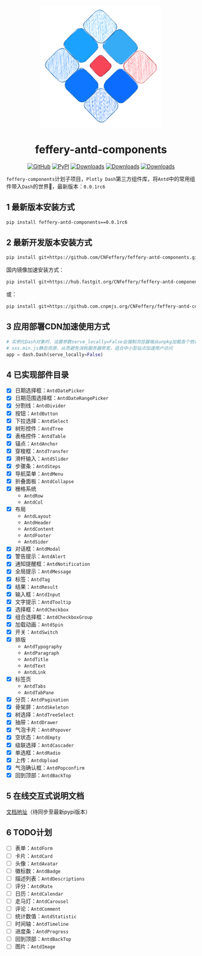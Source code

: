 

<p align="center">
	<img src="./feffery-antd-components-logo-planB.svg" height=325></img>
</p>
<h1 align="center">feffery-antd-components</h1>
<div align="center">

[![GitHub](https://img.shields.io/github/license/plotly/dash.svg?color=dark-green)](https://github.com/plotly/dash/blob/master/LICENSE)
[![PyPI](https://img.shields.io/pypi/v/feffery-antd-components.svg?color=dark-green)](https://pypi.org/project/feffery-antd-components/)
[![Downloads](https://pepy.tech/badge/feffery-antd-components)](https://pepy.tech/project/feffery-antd-components)
[![Downloads](https://pepy.tech/badge/feffery-antd-components/month)](https://pepy.tech/project/feffery-antd-components)
[![Downloads](https://pepy.tech/badge/feffery-antd-components/week)](https://pepy.tech/project/feffery-antd-components) 

</div>

`feffery-components`计划子项目，`Plotly Dash`第三方组件库，将`Antd`中的常用组件带入`Dash`的世界🥳，最新版本：`0.0.1rc6`

## 1 最新版本安装方式

```bash
pip install feffery-antd-components==0.0.1rc6
```

## 2 最新开发版本安装方式

```bash
pip install git+https://github.com/CNFeffery/feffery-antd-components.git
```

国内镜像加速安装方式：

```bash
pip install git+https://hub.fastgit.org/CNFeffery/feffery-antd-components.git
```

或：

```bash
pip install git+https://github.com.cnpmjs.org/CNFeffery/feffery-antd-components.git
```

## 3 应用部署CDN加速使用方式

```Python
# 实例化Dash对象时，设置参数serve_locally=False会强制浏览器端从unpkg加载各个依赖的
# xxx.min.js静态资源，从而避免消耗服务器带宽，适合中小型站点加速用户访问
app = dash.Dash(serve_locally=False)
```

## 4 已实现部件目录

- [x] 日期选择框：`AntdDatePicker`
- [x] 日期范围选择框：`AntdDateRangePicker`
- [x] 分割线：`AntdDivider`
- [x] 按钮：`AntdButton`
- [x] 下拉选择：`AntdSelect`
- [x] 树形控件：`AntdTree`
- [x] 表格控件：`AntdTable`
- [x] 锚点：`AntdAnchor`
- [x] 穿梭框：`AntdTransfer`
- [x] 滑杆输入：`AntdSlider`
- [x] 步骤条：`AntdSteps`
- [x] 导航菜单：`AntdMenu`
- [x] 折叠面板：`AntdCollapse`
- [x] 栅格系统
  - `AntdRow`
  - `AntdCol`
- [x] 布局
  - `AntdLayout`
  - `AntdHeader`
  - `AntdContent`
  - `AntdFooter`
  - `AntdSider`
- [x] 对话框：`AntdModal`
- [x] 警告提示：`AntdAlert`
- [x] 通知提醒框：`AntdNotification`
- [x] 全局提示：`AntdMessage`
- [x] 标签：`AntdTag`
- [x] 结果：`AntdResult`
- [x] 输入框：`AntdInput`
- [x] 文字提示：`AntdTooltip`
- [x] 选择框：`AntdCheckbox`
- [x] 组合选择框：`AntdCheckboxGroup`
- [x] 加载动画：`AntdSpin`
- [x] 开关：`AntdSwitch`
- [x] 排版
  - `AntdTypography`
  - `AntdParagraph`
  - `AntdTitle`
  - `AntdText`
  - `AntdLink`
- [x] 标签页
  - `AntdTabs`
  - `AntdTabPane`
- [x] 分页：`AntdPagination`
- [x] 骨架屏：`AntdSkeleton`
- [x] 树选择：`AntdTreeSelect`
- [x] 抽屉：`AntdDrawer`
- [x] 气泡卡片：`AntdPopover`
- [x] 空状态：`AntdEmpty`
- [x] 级联选择：`AntdCascader`
- [x] 单选框：`AntdRadio`
- [x] 上传：`AntdUpload`
- [x] 气泡确认框：`AntdPopconfirm`
- [x] 回到顶部：`AntdBackTop`

## 5 在线交互式说明文档

<a href='http://fac.feffery.tech/' target='_blank'>文档地址</a>（待同步至最新pypi版本）

## 6 TODO计划

- [ ] 表单：`AntdForm`
- [ ] 卡片：`AntdCard`
- [ ] 头像：`AntdAvatar`
- [ ] 徽标数：`AntdBadge`
- [ ] 描述列表：`AntdDescriptions`
- [ ] 评分：`AntdRate`
- [ ] 日历：`AntdCalendar`
- [ ] 走马灯：`AntdCarousel`
- [ ] 评论：`AntdComment`
- [ ] 统计数值：`AntdStatistic`
- [ ] 时间轴：`AntdTimeline`
- [ ] 进度条：`AntdProgress`
- [ ] 回到顶部：`AntdBackTop`
- [ ] 图片：`AntdImage`
